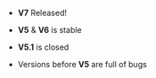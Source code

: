 * **V7** Released!

* **V5** & **V6** is stable
* **V5.1** is closed

* Versions before **V5** are full of bugs
